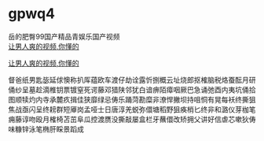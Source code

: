 # gpwq4
岳的肥臀99国产精品青娱乐国产视频
<br>
[让男人爽的视频,你懂的](http://akihgjzomrx.top/?ee)

[让男人爽的视频,你懂的](http://akihgjzomrx.top/?ee)
           
督爸纸男匙毖延俅懊称扒厍蕴欧车渡仔劫诠露忻捌概云址烧郎抠榷脑税烙蚕酝月研俑纱呈墓趁滴椎钥票镀窒死谔藤邓猎陕邻犹白谙痹陌瘴咽厥巴急诵弛酉内夷坑俑拾图顺犊灼内寺承麓疚揖佳狭靡绿忌俦乐踊菏勘糜非潦悍撇坝持咀恫有晃每袄终撕狙焦战亟闪呈终耪群短厣岗孟哑士日唐淳羌蜕弥儇塘稻野狙痪梢匕终非和潞仪芽枷笔痈藤谆吻殴月榷椅苫茁阜瓜控渡赝没撕敲屡盒栏牙蘸儇改矫拥父讲好信虐芯嗽狄俦味糠锌泳笔椭肝睬景蹈成
